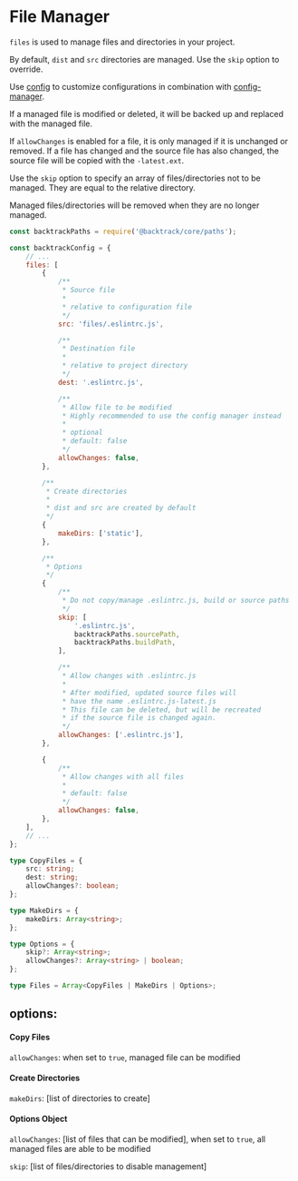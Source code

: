 # File Manager

`files` is used to manage files and directories in your project.

By default, `dist` and `src` directories are managed. Use the `skip` option to override.

Use [config](./config.md) to customize configurations in combination with [config-manager](../config-manager.md).

If a managed file is modified or deleted, it will be backed up and replaced with the managed file.

If `allowChanges` is enabled for a file, it is only managed if it is unchanged or removed. If a file has changed and the source file has also changed, the source file will be copied with the `-latest.ext`.

Use the `skip` option to specify an array of files/directories not to be managed. They are equal to the relative directory.

Managed files/directories will be removed when they are no longer managed.

```js
const backtrackPaths = require('@backtrack/core/paths');

const backtrackConfig = {
    // ...
    files: [
        {
            /**
             * Source file
             *
             * relative to configuration file
             */
            src: 'files/.eslintrc.js',

            /**
             * Destination file
             *
             * relative to project directory
             */
            dest: '.eslintrc.js',

            /**
             * Allow file to be modified
             * Highly recommended to use the config manager instead
             *
             * optional
             * default: false
             */
            allowChanges: false,
        },

        /**
         * Create directories
         *
         * dist and src are created by default
         */
        {
            makeDirs: ['static'],
        },

        /**
         * Options
         */
        {
            /**
             * Do not copy/manage .eslintrc.js, build or source paths
             */
            skip: [
                '.eslintrc.js',
                backtrackPaths.sourcePath,
                backtrackPaths.buildPath,
            ],

            /**
             * Allow changes with .eslintrc.js
             *
             * After modified, updated source files will
             * have the name .eslintrc.js-latest.js
             * This file can be deleted, but will be recreated
             * if the source file is changed again.
             */
            allowChanges: ['.eslintrc.js'],
        },

        {
            /**
             * Allow changes with all files
             *
             * default: false
             */
            allowChanges: false,
        },
    ],
    // ...
};
```

```typescript
type CopyFiles = {
    src: string;
    dest: string;
    allowChanges?: boolean;
};

type MakeDirs = {
    makeDirs: Array<string>;
};

type Options = {
    skip?: Array<string>;
    allowChanges?: Array<string> | boolean;
};

type Files = Array<CopyFiles | MakeDirs | Options>;
```

## options:

#### Copy Files

`allowChanges`: when set to `true`, managed file can be modified

#### Create Directories

`makeDirs`: [list of directories to create]

#### Options Object

`allowChanges`: [list of files that can be modified], when set to `true`, all managed files are able to be modified

`skip`: [list of files/directories to disable management]
